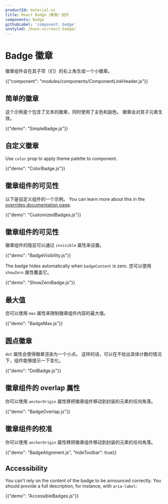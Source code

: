 ```yaml
---
productId: material-ui
title: React Badge（徽章）组件
components: Badge
githubLabel: 'component: badge'
unstyled: /base-ui/react-badge/
---
```


# Badge 徽章

<p class="description">徽章组件会在其子项（们）的右上角生成一个小徽章。</p>

{{"component": "modules/components/ComponentLinkHeader.js"}}

## 简单的徽章

这个示例是个包含了文本的徽章，同时使用了主色和副色。 徽章会对其子元素生效。

{{"demo": "SimpleBadge.js"}}

## 自定义徽章

Use `color` prop to apply theme palette to component.

{{"demo": "ColorBadge.js"}}

## 徽章组件的可见性

以下是自定义组件的一个示例。 You can learn more about this in the [overrides documentation page](/material-ui/customization/how-to-customize/).

{{"demo": "CustomizedBadges.js"}}

## 徽章组件的可见性

徽章组件的隐显可以通过 `invisible` 属性来设置。

{{"demo": "BadgeVisibility.js"}}

The badge hides automatically when `badgeContent` is zero. 您可以使用 `showZero` 属性覆盖它。

{{"demo": "ShowZeroBadge.js"}}

## 最大值

您可以使用 `max` 属性来限制徽章组件内容的最大值。

{{"demo": "BadgeMax.js"}}

## 圆点徽章

`dot` 属性会使得徽章渲染为一个小点。 这样的话，可以在不给出具体计数的情况下，组件能够提示一下变化。

{{"demo": "DotBadge.js"}}

## 徽章组件的 overlap 属性

你可以使用 `anchorOrigin` 属性移把徽章组件移动到封装的元素的任何角落。

{{"demo": "BadgeOverlap.js"}}

## 徽章组件的校准

你可以使用 `anchorOrigin` 属性移把徽章组件移动到封装的元素的任何角落。

{{"demo": "BadgeAlignment.js", "hideToolbar": true}}

## Accessibility

You can't rely on the content of the badge to be announced correctly. You should provide a full description, for instance, with `aria-label`:

{{"demo": "AccessibleBadges.js"}}
